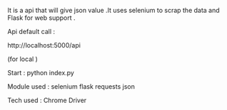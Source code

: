 It is a api that will give json value .It uses selenium to scrap the data and Flask for web support .

Api default call : 

http://localhost:5000/api

(for local )

Start : python index.py

Module used : 
  selenium
  flask
  requests
  json
  

Tech used :
  Chrome Driver
  
